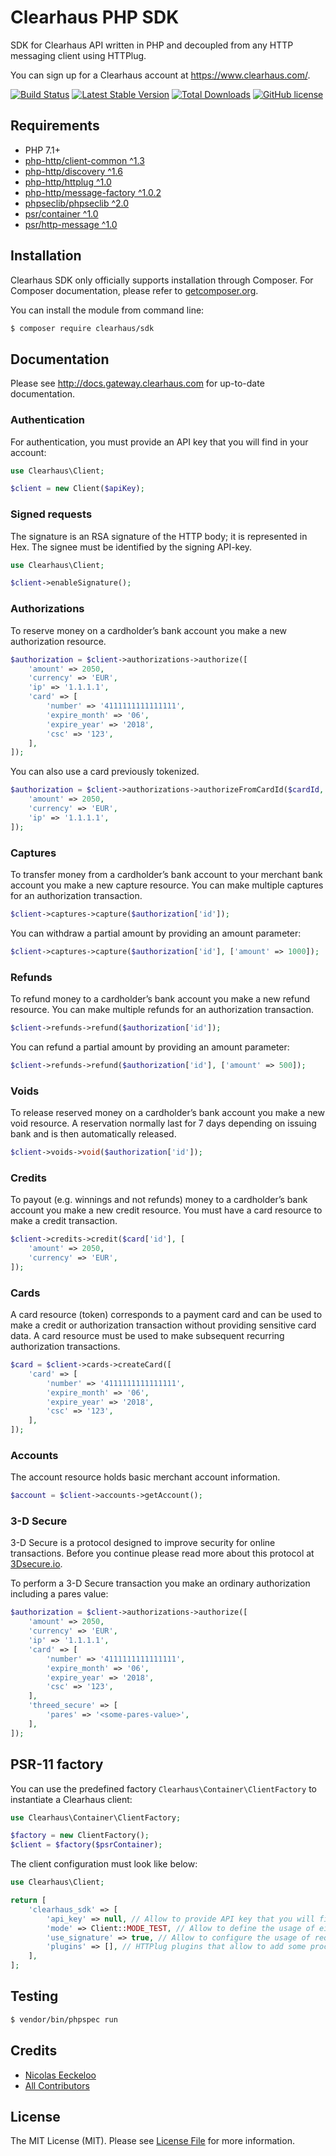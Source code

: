 Clearhaus PHP SDK
=================

SDK for Clearhaus API written in PHP and decoupled from any HTTP messaging client using HTTPlug.

You can sign up for a Clearhaus account at https://www.clearhaus.com/.

[![Build Status](https://img.shields.io/travis/RiskioFr/clearhaus-sdk-php.svg?style=flat-square)](http://travis-ci.org/RiskioFr/clearhaus-sdk-php)
[![Latest Stable Version](http://img.shields.io/packagist/v/clearhaus/sdk.svg?style=flat-square)](https://packagist.org/packages/clearhaus/sdk)
[![Total Downloads](http://img.shields.io/packagist/dt/clearhaus/sdk.svg?style=flat-square)](https://packagist.org/packages/clearhaus/sdk)
[![GitHub license](https://img.shields.io/github/license/RiskioFr/clearhaus-sdk-php.svg?style=flat-square)](https://github.com/RiskioFr/clearhaus-sdk-php/blob/master/LICENSE)

## Requirements

* PHP 7.1+
* [php-http/client-common ^1.3](https://github.com/php-http/client-common)
* [php-http/discovery ^1.6](https://github.com/php-http/discovery)
* [php-http/httplug ^1.0](https://github.com/php-http/httplug)
* [php-http/message-factory ^1.0.2](https://github.com/php-http/message-factory)
* [phpseclib/phpseclib ^2.0](https://github.com/phpseclib/phpseclib)
* [psr/container ^1.0](https://github.com/php-fig/container)
* [psr/http-message ^1.0](https://github.com/php-fig/http-message)

## Installation

Clearhaus SDK only officially supports installation through Composer. For Composer documentation, please refer to
[getcomposer.org](http://getcomposer.org/).

You can install the module from command line:

```sh
$ composer require clearhaus/sdk
```

## Documentation

Please see http://docs.gateway.clearhaus.com for up-to-date documentation.

### Authentication

For authentication, you must provide an API key that you will find in your account:

```php
use Clearhaus\Client;

$client = new Client($apiKey);
```

### Signed requests

The signature is an RSA signature of the HTTP body; it is represented in Hex. The signee must be identified by the signing API-key.

```php
use Clearhaus\Client;

$client->enableSignature();
```

### Authorizations

To reserve money on a cardholder’s bank account you make a new authorization resource.

```php
$authorization = $client->authorizations->authorize([
    'amount' => 2050,
    'currency' => 'EUR',
    'ip' => '1.1.1.1',
    'card' => [
        'number' => '4111111111111111',
        'expire_month' => '06',
        'expire_year' => '2018',
        'csc' => '123',
    ],
]);
```

You can also use a card previously tokenized.

```php
$authorization = $client->authorizations->authorizeFromCardId($cardId, [
    'amount' => 2050,
    'currency' => 'EUR',
    'ip' => '1.1.1.1',
]);
```

### Captures

To transfer money from a cardholder’s bank account to your merchant bank account you make a new capture resource. You can make multiple captures for an authorization transaction.

```php
$client->captures->capture($authorization['id']);
```

You can withdraw a partial amount by providing an amount parameter:

```php
$client->captures->capture($authorization['id'], ['amount' => 1000]);
```

### Refunds

To refund money to a cardholder’s bank account you make a new refund resource. You can make multiple refunds for an authorization transaction.

```php
$client->refunds->refund($authorization['id']);
```

You can refund a partial amount by providing an amount parameter:

```php
$client->refunds->refund($authorization['id'], ['amount' => 500]);
```

### Voids

To release reserved money on a cardholder’s bank account you make a new void resource. A reservation normally last for 7 days depending on issuing bank and is then automatically released.

```php
$client->voids->void($authorization['id']);
```

### Credits

To payout (e.g. winnings and not refunds) money to a cardholder’s bank account you make a new credit resource. You must have a card resource to make a credit transaction.

```php
$client->credits->credit($card['id'], [
    'amount' => 2050,
    'currency' => 'EUR',
]);
```

### Cards

A card resource (token) corresponds to a payment card and can be used to make a credit or authorization transaction without providing sensitive card data. A card resource must be used to make subsequent recurring authorization transactions.

```php
$card = $client->cards->createCard([
    'card' => [
        'number' => '4111111111111111',
        'expire_month' => '06',
        'expire_year' => '2018',
        'csc' => '123',
    ],
]);
```

### Accounts

The account resource holds basic merchant account information.

```php
$account = $client->accounts->getAccount();
```

### 3-D Secure

3-D Secure is a protocol designed to improve security for online transactions. Before you continue please read more about this protocol at [3Dsecure.io](http://docs.3dsecure.io/).

To perform a 3-D Secure transaction you make an ordinary authorization including a pares value:

```php
$authorization = $client->authorizations->authorize([
    'amount' => 2050,
    'currency' => 'EUR',
    'ip' => '1.1.1.1',
    'card' => [
        'number' => '4111111111111111',
        'expire_month' => '06',
        'expire_year' => '2018',
        'csc' => '123',
    ],
    'threed_secure' => [
        'pares' => '<some-pares-value>',
    ],
]);
```

## PSR-11 factory

You can use the predefined factory `Clearhaus\Container\ClientFactory` to instantiate a Clearhaus client:

```php
use Clearhaus\Container\ClientFactory;

$factory = new ClientFactory();
$client = $factory($psrContainer);
```

The client configuration must look like below:

```php
use Clearhaus\Client;

return [
    'clearhaus_sdk' => [
        'api_key' => null, // Allow to provide API key that you will find in your account
        'mode' => Client::MODE_TEST, // Allow to define the usage of either test or live accounts
        'use_signature' => true, // Allow to configure the usage of request signature
        'plugins' => [], // HTTPlug plugins that allow to add some processing logic
    ],
];
```

## Testing

``` bash
$ vendor/bin/phpspec run
```

## Credits

- [Nicolas Eeckeloo](https://github.com/neeckeloo)
- [All Contributors](https://github.com/RiskioFr/clearhaus-sdk-php/contributors)


## License

The MIT License (MIT). Please see [License File](https://github.com/RiskioFr/clearhaus-sdk-php/blob/master/LICENSE) for more information.
